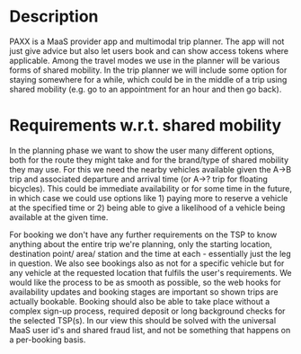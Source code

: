 # Description
PAXX is a MaaS provider app and multimodal trip planner. The app will not just give advice but also let users book and can show access tokens where applicable. Among the travel modes we use in the planner will be various forms of shared mobility. In the trip planner we will include some option for staying somewhere for a while, which could be in the middle of a trip using shared mobility (e.g. go to an appointment for an hour and then go back).

# Requirements w.r.t. shared mobility
In the planning phase we want to show the user many different options, both for the route they might take and for the brand/type of shared mobility they may use. For this we need the nearby vehicles available given the A->B trip and associated departure and arrival time (or A->? trip for floating bicycles).
This could be immediate availability or for some time in the future, in which case we could use options like 1) paying more to reserve a vehicle at the specified time or 2) being able to give a likelihood of a vehicle being available at the given time.

<p>For booking we don't have any further requirements on the TSP to know anything about the entire trip we're planning, only the starting location, destination point/ area/ station and the time at each - essentially just the leg in question. We also see bookings also as not for a specific vehicle but for any vehicle at the requested location that fulfils the user's requirements.
We would like the process to be as smooth as possible, so the web hooks for availability updates and booking stages are important so shown trips are actually bookable. Booking should also be able to take place without a complex sign-up process, required deposit or long background checks for the selected TSP(s). In our view this should be solved with the universal MaaS user id's and shared fraud list, and not be something that happens on a per-booking basis.